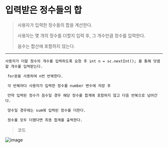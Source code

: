 # 입력받은 정수들의 합

> 사용자가 입력한 정수들의 합을 계산한다. 
>
> 사용자는 몇 개의 정수를 더할지 입력 후, 그 개수만큼 정수를 입력한다.
>
> 음수는 합산에 포함하지 않는다.

-----

    사용자가 더할 정수의 개수를 입력하도록 요청 후 int n = sc.nextInt(); 를 통해 덧셈할 개수를 입력받는다.

     for문을 사용하여 n번 반복한다.

     각 반복마다 사용자가 입력한 정수를 number 변수에 저장 후 
     
     만약 입력된 정수가 음수일 경우 해당 정수를 합계에 포함하지 않고 다음 반복으로 넘어간다.

     양수일 경우에는 sum에 입력된 정수를 더한다.

     정수를 모두 더했다면 최종 합계를 출력한다.

> 코드

![image](https://github.com/user-attachments/assets/08aa57b9-6224-44f0-9fbb-9c3c26e7ba5a)
